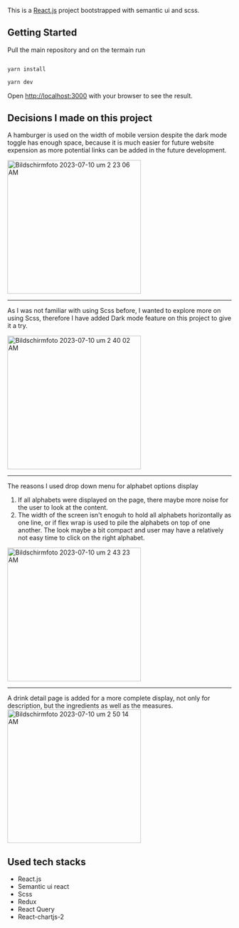 This is a [React.js]([https://nextjs.org/](https://react.dev/)) project bootstrapped with semantic ui and scss.

## Getting Started

Pull the main repository and on the termain run


```bash

yarn install

yarn dev

```

Open [http://localhost:3000](http://localhost:3000) with your browser to see the result.


## Decisions I made on this project

A hamburger is used on the width of mobile version despite the dark mode toggle has enough space, because it is much easier for future website expension as more potential links can be added in the future development.

<img width="300" alt="Bildschirmfoto 2023-07-10 um 2 23 06 AM" src="https://github.com/Jimmywu987/cocktail-finder/assets/65562227/73d37ed6-aea9-4974-a096-a0a5058badf1">

-------------------
As I was not familiar with using Scss before, I wanted to explore more on using Scss, therefore I have added Dark mode feature on this project to give it a try.

<img width="300" alt="Bildschirmfoto 2023-07-10 um 2 40 02 AM" src="https://github.com/Jimmywu987/cocktail-finder/assets/65562227/a3f19d48-91d1-43a2-bd15-80b92ecb9ded">

--------------------
The reasons I used drop down menu for alphabet options display
1. If all alphabets were displayed on the page, there maybe more noise for the user to look at the content.
2. The width of the screen isn't enoguh to hold all alphabets horizontally as one line, or if flex wrap is used to pile the alphabets on top of one another. The look maybe a bit compact and user may have a relatively not easy time to click on the right alphabet.

<img width="300" alt="Bildschirmfoto 2023-07-10 um 2 43 23 AM" src="https://github.com/Jimmywu987/cocktail-finder/assets/65562227/51f105e7-329f-416c-a9d5-d03730a931c1">

-------------------
A drink detail page is added for a more complete display, not only for description, but the ingredients as well as the measures.
<img width="300" alt="Bildschirmfoto 2023-07-10 um 2 50 14 AM" src="https://github.com/Jimmywu987/cocktail-finder/assets/65562227/2b627338-08d2-4ac8-9729-04e76604da8d">

## Used tech stacks 

- React.js
- Semantic ui react
- Scss
- Redux
- React Query
- React-chartjs-2


